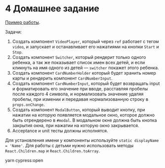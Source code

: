 # 4 Домашнее задание

[Пример работы](http://5a6f85acefbe5d025c141c9f.peaceful-dubinsky-11edb4.netlify.com).

Задачи:

1. Создать компонент `VideoPlayer`, который через `ref` работает с тегом `video`, и запускает и останавливает его нажатиями на кнопки `Start` и `Stop`.
1. Создать компонент `Switcher`, который рендерит только одного ребенка, а так же показывает список имен всех детей, и если кликнуть на имя одного из детей — `switcher` покажет этого ребенка.
1. Создать компонент `CardNumberHolder` который будет хранить номер карты и рендерить компонент `CardNumberInput`.
1. Создать компонент `CardNumberInput`, который будет возвращать input и форматировать его значение при вводе, расставляя пробелы после каждого 4 символа, и нормализовать значение удаляя пробелы, при измении и передавая нормализованную строку в `props.onChange`.
1. Создать компонент `ModalButton`, который выводит кнопку, при нажатии на которую появляется модальное окно, которое должно быть отрендерено в `#modal`. В модальном окне должна быть кнопка закрытия окна, при нажатии на которую окно закрывается.
1. Acceptance и unit тесты должны исполнятся.

Для установления имени у компоненты используйте `static displayName = 'Name'`.
Для работы с детьми нужно использовать методы `React.Children.map` и `React.Children.toArray`.

yarn cypress:open
